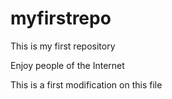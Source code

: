 # myfirstrepo
This is my first repository 

Enjoy people of the Internet 

This is a first modification on this file 
